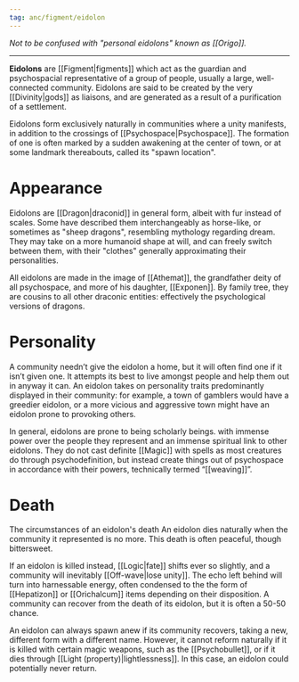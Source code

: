 ```yaml
---
tag: anc/figment/eidolon
---
```

*Not to be confused with "personal eidolons" known as [[Origo]].*

---
**Eidolons** are [[Figment|figments]] which act as the guardian and psychospacial representative of a group of people, usually a large, well-connected community. Eidolons are said to be created by the very [[Divinity|gods]] as liaisons, and are generated as a result of a purification of a settlement.

Eidolons form exclusively naturally in communities where a unity manifests, in addition to the crossings of [[Psychospace|Psychospace]]. The formation of one is often marked by a sudden awakening at the center of town, or at some landmark thereabouts, called its "spawn location". 

# Appearance
Eidolons are [[Dragon|draconid]] in general form, albeit with fur instead of scales. Some have described them interchangeably as horse-like, or sometimes as "sheep dragons", resembling mythology regarding dream. They may take on a more humanoid shape at will, and can freely switch between them, with their "clothes" generally approximating their personalities.

All eidolons are made in the image of [[Athemat]], the grandfather deity of all psychospace, and more of his daughter, [[Exponen]]. By family tree, they are cousins to all other draconic entities: effectively the psychological versions of dragons.


# Personality
A community needn’t give the eidolon a home, but it will often find one if it isn’t given one. It attempts its best to live amongst people and help them out in anyway it can. An eidolon takes on personality traits predominantly displayed in their community: for example, a town of gamblers would have a greedier eidolon, or a more vicious and aggressive town might have an eidolon prone to provoking others.

In general, eidolons are prone to being scholarly beings. with immense power over the people they represent and an immense spiritual link to other eidolons. They do not cast definite [[Magic]] with spells as most creatures do through psychodefinition, but instead create things out of psychospace in accordance with their powers, technically termed “[[weaving]]”.

# Death
The circumstances of an eidolon's death An eidolon dies naturally when the community it represented is no more. This death is often peaceful, though bittersweet.

If an eidolon is killed instead, [[Logic|fate]] shifts ever so slightly, and a community will inevitably [[Off-wave|lose unity]]. The echo left behind will turn into harnessable energy, often condensed to the the form of [[Hepatizon]] or [[Orichalcum]] items depending on their disposition. A community can recover from the death of its eidolon, but it is often a 50-50 chance.

An eidolon can always spawn anew if its community recovers, taking a new, different form with a different name. However, it cannot reform naturally if it is killed with certain magic weapons, such as the [[Psychobullet]], or if it dies through [[Light (property)|lightlessness]]. In this case, an eidolon could potentially never return.